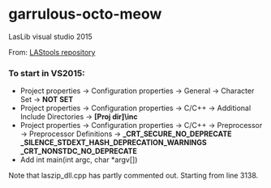 # garrulous-octo-meow
LasLib visual studio 2015

From: [LAStools repository](https://github.com/LAStools/LAStools/tree/master/LASlib)

### To start in VS2015:

* Project properties -> Configuration properties -> General -> Character Set -> **NOT SET**
* Project properties -> Configuration properties -> C/C++ -> Additional Include Directories -> **[Proj dir]\inc**
* Project properties -> Configuration properties -> C/C++ -> Preprocessor -> Preprocessor Definitions -> **_CRT_SECURE_NO_DEPRECATE**  
**_SILENCE_STDEXT_HASH_DEPRECATION_WARNINGS**  
**_CRT_NONSTDC_NO_DEPRECATE**
* Add int main(int argc, char *argv[])

Note that laszip_dll.cpp has partly commented out. Starting from line 3138.

